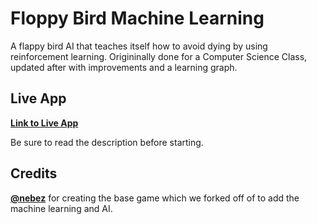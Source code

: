 Floppy Bird Machine Learning
=========
A flappy bird AI that teaches itself how to avoid dying by using reinforcement learning. Origininally done for a Computer Science Class, updated after with improvements and a learning graph. 

Live App
------------
**[Link to Live App](http://userpages.umbc.edu/~ferrier1/floppy/welcome.html)**

Be sure to read the description before starting.

Credits
------
**[@nebez](https://github.com/nebez)** for creating the base game which we forked off of to add the machine learning and AI.
